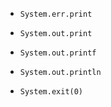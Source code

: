
- `System.err.print`
- `System.out.print`
- `System.out.printf`
- `System.out.println`

- `System.exit(0)`

